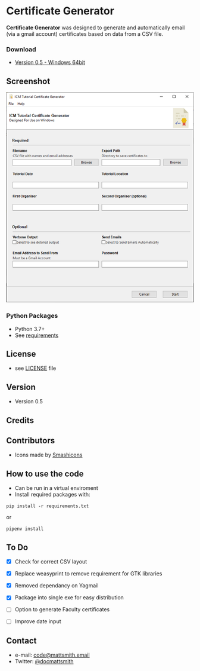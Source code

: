 Certificate Generator 
======
**Certificate Generator** was designed to generate and automatically email (via a gmail account) certificates based on data from a CSV file. 

### Download
* [Version 0.5 - Windows 64bit](https://github.com/mattsmithuk/certificate_generator/blob/master/dist/cert_gen.exe)

## Screenshot
![Screenshot software](https://github.com/mattsmithuk/certificate_generator/blob/master/screenshot.png "screenshot software")


### Python Packages
* Python 3.7+
* See [requirements](https://github.com/mattsmithuk/certificate_generator/blob/master/requirements.txt)

## License 
* see [LICENSE](https://github.com/mattsmithuk/certificate_generator/blob/master/LICENSE.md) file

## Version 
* Version 0.5

## Credits

## Contributors
* Icons made by [Smashicons](https://www.flaticon.com/authors/smashicons)

## How to use the code
* Can be run in a virtual enviroment
* Install required packages with: 
```
pip install -r requirements.txt
```
or
```
pipenv install
```

## To Do
- [x] Check for correct CSV layout
- [x] Replace weasyprint to remove requirement for GTK libraries
- [x] Removed dependancy on Yagmail
- [x] Package into single exe for easy distribution
- [ ] Option to generate Faculty certificates
- [ ] Improve date input


## Contact
* e-mail: code@mattsmith.email
* Twitter: [@docmattsmith](https://twitter.com/docmattsmith "docmattsmith on twitter")

